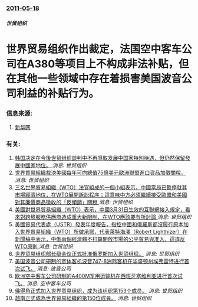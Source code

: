 ### [2011-05-18](/news/2011/05/18/index.md)

##### 世贸组织
# 世界贸易组织作出裁定，法国空中客车公司在A380等项目上不构成非法补贴，但在其他一些领域中存在着损害美国波音公司利益的补贴行为。




### 信息来源:

1. [新华网](http://news.xinhuanet.com/world/2011-05/19/c_121434897.htm)

### 有关:

1. [ 韩国决定在今後世贸组织談判中不再爭取发展中国家特別待遇，但仍然保留發展中國家地位。 ](/zh/news/2019/10/25/韩国决定在今後世贸组织談判中不再爭取发展中国家特別待遇-但仍然保留發展中國家地位.md) _消息: 世贸组织_
2. [世界貿易組織裁決美國每年可向總值75億美元歐洲聯盟進口貨品加徵關稅。 ](/zh/news/2019/10/2/世界貿易組織裁決美國每年可向總值75億美元歐洲聯盟進口貨品加徵關稅.md) _消息: 世贸组织_
3. [三名世界貿易組織（WTO）法官組成的一個小組表示，中國當局已暫停就其市場經濟地位，在WTO展開訴訟程序；這意味中方必須繼續接受歐盟和美國對其廉價商品徵收的「反傾銷」關稅 ](/zh/news/2019/06/17/三名世界貿易組織-WTO-法官組成的一個小組表示-中國當局已暫停就其市場經濟地位-在WTO展開訴訟程序-這意味中方必須繼.md) _消息: 世贸组织_
4. [ 美國對世界貿易組織（WTO）表示，中國3月31日生效的互聯網接入規定，看來對跨境服務供應商造成重大新限制，在WTO應該要有所討論 ](/zh/news/2018/02/23/美國對世界貿易組織-WTO-表示-中國3月31日生效的互聯網接入規定-看來對跨境服務供應商造成重大新限制-在WTO應該.md) _消息: 世贸组织_
5. [美國貿易代表處（USTR）發表年度報告，指控中國和俄羅斯都沒履行原本加入世界貿易組織（WTO）所做承諾，代表萊特海澤（Robert Lighthizer）在新聞稿中表示，中俄兩個經濟體不打算開放市場的公平貿易與准入，這違反WTO原則 ](/zh/news/2018/01/19/美國貿易代表處-USTR-發表年度報告-指控中國和俄羅斯都沒履行原本加入世界貿易組織-WTO-所做承諾-代表萊特海澤-R.md) _消息: 世贸组织_
6. [ 世界贸易组织部长级会议正式批准俄罗斯加入世贸组织。](/zh/news/2011/12/16/世界贸易组织部长级会议正式批准俄罗斯加入世贸组织.md) _消息: 世贸组织_
7. [美国波音公司研制的宽体客机波音747-8洲际客机在华盛顿州埃弗雷特进行首次试飞。](/zh/news/2011/03/20/美国波音公司研制的宽体客机波音747-8洲际客机在华盛顿州埃弗雷特进行首次试飞.md) _消息: 波音公司_
8. [欧洲空中客车公司研制的A400M军用运输机在西班牙塞维利亚进行首次试飞。](/zh/news/2009/12/11/欧洲空中客车公司研制的A400M军用运输机在西班牙塞维利亚进行首次试飞.md) _消息: 空中客车公司_
9. [佛得角正式加入世界贸易组织，成为该组织第153个成员。](/zh/news/2008/07/23/佛得角正式加入世界贸易组织-成为该组织第153个成员.md) _消息: 世贸组织_
10. [越南正式成為世界貿易組織的第150位成員。](/zh/news/2007/01/11/越南正式成為世界貿易組織的第150位成員.md) _消息: 世贸组织_
